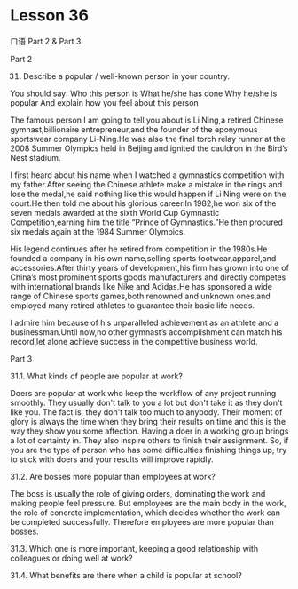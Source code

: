 # Lesson 36

口语 Part 2 & Part 3

Part 2

31.   Describe a popular / well-known person in your country. 

You should say:
Who this person is
What he/she has done
Why he/she is popular
And explain how you feel about this person

The famous person I am going to tell you about is Li Ning,a retired Chinese gymnast,billionaire entrepreneur,and the founder of the eponymous sportswear company Li-Ning.He was also the final torch relay runner at the 2008 Summer Olympics held in Beijing and ignited the cauldron in the Bird’s Nest stadium.

I first heard about his name when I watched a gymnastics competition with my father.After seeing the Chinese athlete make a mistake in the rings and lose the medal,he said nothing like this would happen if Li Ning were on the court.He then told me about his glorious career.In 1982,he won six of the seven medals awarded at the sixth World Cup Gymnastic Competition,earning him the title “Prince of Gymnastics.”He then procured six medals again at the 1984 Summer Olympics.

His legend continues after he retired from competition in the 1980s.He founded a company in his own name,selling sports footwear,apparel,and accessories.After thirty years of development,his firm has grown into one of China’s most prominent sports goods manufacturers and directly competes with international brands like Nike and Adidas.He has sponsored a wide range of Chinese sports games,both renowned and unknown ones,and employed many retired athletes to guarantee their basic life needs.

I admire him because of his unparalleled achievement as an athlete and a businessman.Until now,no other gymnast’s accomplishment can match his record,let alone achieve success in the competitive business world.

Part 3

31.1. What kinds of people are popular at work?

Doers are popular at work who keep the workflow of any project running smoothly. They usually don't talk to you a lot but don't take it as they don't like you. The fact is, they don't talk too much to anybody. Their moment of glory is always the time when they bring their results on time and this is the way they show you some affection. Having a doer in a working group brings a lot of certainty in. They also inspire others to finish their assignment. So, if you are the type of person who has some difficulties finishing things up, try to stick with doers and your results will improve rapidly.

31.2. Are bosses more popular than employees at work?

The boss is usually the role of giving orders, dominating the work and making people feel pressure. But employees are the main body in the work, the role of concrete implementation, which decides whether the work can be completed successfully. Therefore employees are more popular than bosses.

31.3. Which one is more important, keeping a good relationship with colleagues or doing well at work?



31.4. What benefits are there when a child is popular at school?

